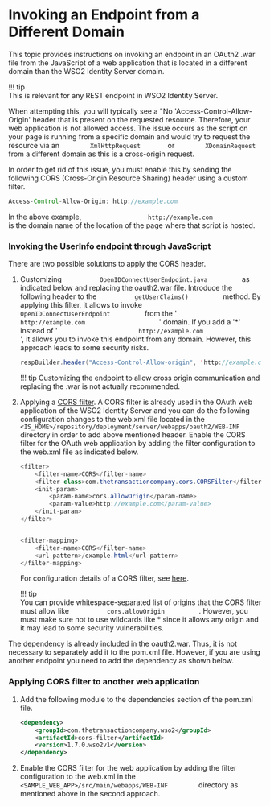 # Invoking an Endpoint from a Different Domain

This topic provides instructions on invoking an endpoint in an OAuth2
.war file from the JavaScript of a web application that is located in a
different domain than the WSO2 Identity Server domain.

!!! tip    
    This is relevant for any REST endpoint in WSO2 Identity Server.
    

When attempting this, you will typically see a "No
'Access-Control-Allow-Origin' header that is present on the requested
resource. Therefore, your web application is not allowed access. The
issue occurs as the script on your page is running from a specific
domain and would try to request the resource via an
`         XmlHttpRequest        ` or `         XDomainRequest        `
from a different domain as this is a cross-origin request.

In order to get rid of this issue, you must enable this by sending the
following CORS (Cross-Origin Resource Sharing) header using a custom
filter.

``` java
Access-Control-Allow-Origin: http://example.com
```

In the above example,
`                   http://example.com                 ` is the domain
name of the location of the page where that script is hosted.

### Invoking the UserInfo endpoint through JavaScript

There are two possible solutions to apply the CORS header.

1.  Customizing `           OpenIDConnectUserEndpoint.java          ` as
    indicated below and replacing the oauth2.war file. Introduce the
    following header to the `           getUserClaims()          `
    method. By applying this filter, it allows to invoke
    `           OpenIDConnectUserEndpoint          ` from the '
    `                       http://example.com                     ` '
    domain. If you add a '\*' instead of '
    `                       http://example.com                     ` ',
    it allows you to invoke this endpoint from any domain. However, this
    approach leads to some security risks.

    ``` java
    respBuilder.header("Access-Control-Allow-origin", 'http://example.com')
    ```

    !!! tip
        Customizing the endpoint to allow cross origin communication and replacing the .war is not actually recommended.
    

2.  Applying a [CORS
    filter](http://software.dzhuvinov.com/cors-filter.html). A CORS
    filter is already used in the OAuth web application of the WSO2
    Identity Server and you can do the following configuration changes
    to the web.xml file located in the
    `           <IS_HOME>/repository/deployment/server/webapps/oauth2/WEB-INF          `
    directory in order to add above mentioned header. Enable the CORS
    filter for the OAuth web application by adding the filter
    configuration to the web.xml file as indicated below.

    ``` java
    <filter>
        <filter-name>CORS</filter-name>
        <filter-class>com.thetransactioncompany.cors.CORSFilter</filter-class>
        <init-param>
            <param-name>cors.allowOrigin</param-name>
            <param-value>http://example.com</param-value>
        </init-param>
    </filter>


    <filter-mapping>
        <filter-name>CORS</filter-name>
        <url-pattern>/example.html</url-pattern>
    </filter-mapping>
    ```

    For configuration details of a CORS filter, see
    [here](http://software.dzhuvinov.com/cors-filter.html).

    !!! tip    
        You can provide whitespace-separated list of origins that
        the CORS filter must allow like
        `           cors.allowOrigin          ` . However, you must make
        sure not to use wildcards like \* since it allows any origin and it
        may lead to some security vulnerabilities.
    

The dependency is already included in the oauth2.war. Thus, it is not
necessary to separately add it to the pom.xml file. However, if you are
using another endpoint you need to add the dependency as shown below.

### Applying CORS filter to another web application

1.  Add the following module to the dependencies section of the pom.xml
    file.

    ``` xml
    <dependency>
        <groupId>com.thetransactioncompany.wso2</groupId>
        <artifactId>cors-filter</artifactId>
        <version>1.7.0.wso2v1</version>
    </dependency>
    ```

2.  Enable the CORS filter for the web application by adding the filter
    configuration to the web.xml in the
    `          <SAMPLE_WEB_APP>/src/main/webapps/WEB-INF         `
    directory as mentioned above in the second approach.
